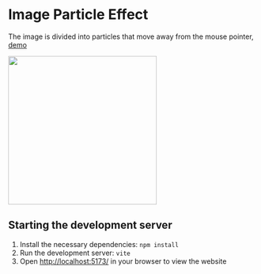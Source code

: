# Image Particle Effect
The image is divided into particles that move away from the mouse pointer, [demo](https://image-particle-effect.vercel.app/)  
  
<img src="https://github.com/tty-monkey/image-particle-effect/blob/main/showcase.gif" width="300"/>
  
## Starting the development server
1. Install the necessary dependencies:
   `npm install`
2. Run the development server:
   `vite`
3. Open [http://localhost:5173/](http://localhost:5173/) in your browser to view the website
